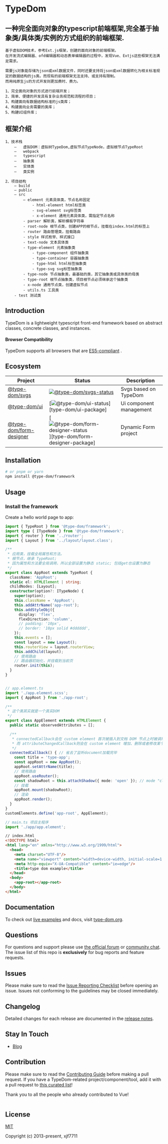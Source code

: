 # TypeDom

## 一种完全面向对象的typescript前端框架,完全基于抽象类/具体类/实例的方式组织的前端框架.

    基于虚拟DOM技术，参考Ext.js框架，创建的面向对象的前端框架。
    在开发流式编辑器、ofd编辑器和动态表单编辑器的过程中，发现Vue、Extjs这些框架无法满足需求。
    
    需要js对象能存储为json或xml数据文件，同时还要支持将json或xml数据转化为相关标准规定的数据结构的js类。而现有的前端框架无法支持、或支持有限制。
    而用纯原生js的方式开发则更加费时、费力。

    1、完全面向对象的方式进行前端开发；
    2、简单、便捷的开发具有复杂业务规范和流程的项目；
    3、构建面向有数据结构标准的js类库；
    4、构建面向业务需要的类库；
    5、构建UI组件库；

## 框架介绍

    1、技术栈
        –	虚拟DOM：虚拟树TypeDom,虚拟节点TypeNode，虚拟根节点TypeRoot
        –	webpack
        –	typescript
        –	抽象类
        –	实体类
        –	类实例

    2、项目结构
        – build
        – public
        – src
            – element 元素具体类，节点名称固定
                - html-element html标签类
                - svg-element svg标签类
                - x-element 通用元素具体类，需指定节点名称
            - parser 解析类，解析模板字符串
            - root-node 根节点类，创建APP的根节点，挂载在index.html的标签上
            - router 路由管理类，挂载路由
            - style 样式枚举、样式接口
            - text-node 文本具体类
            - type-element 元素抽象类
                - type-component 组件抽象类
                - type-container 容器抽象类
                - type-html html标签抽象类
                - type-svg svg标签抽象类
            - type-node 节点抽象类，最基础的类，其它抽象类或具体类的母类
            - type-root 根节点抽象类，项目根节点必须继承这个抽象类
            - x-node 通用节点类，创建虚拟节点
            - utils.ts 工具类
        - test 测试类

## Introduction

TypeDom is a lightweight typescript front-end framework based on abstract classes, concrete classes, and instances.

#### Browser Compatibility

TypeDom supports all browsers that are [ES5-compliant](https://kangax.github.io/compat-table/es5/) .

## Ecosystem

| Project                   | Status                                                             | Description             |
|---------------------------|--------------------------------------------------------------------|-------------------------|
| [@type-dom/svgs]          | [![@type-dom/svgs-status]][type-dom/svgs-package]                  | Svgs based on TypeDom   |
| [@type-dom/ui]            | [![@type-dom/ui-status]][type-dom/ui-package]                      | Ui component management |
| [@type-dom/form-designer] | [![@type-dom/form-designer-status]][type-dom/form-designer-package] | Dynamic Form project    |

[@type-dom/svgs]: https://github.com/type-dom/svgs

[@type-dom/ui]: https://github.com/type-dom/ui

[@type-dom/form-designer]: https://github.com/type-dom/form-designer

[@type-dom/svgs-status]: https://img.shields.io/npm/v/vue-router.svg

[@type-dom/ui-status]: https://img.shields.io/npm/v/vuex.svg

[@type-dom/form-designer-status]: https://img.shields.io/npm/v/@vue/cli.svg

[type-dom/svgs-package]: https://npmjs.com/package/@type-dom/svgs

[type-dom-ui-package]: https://npmjs.com/package/@type-dom/ui

[type-form-designer-package]: https://npmjs.com/package/@type-dom/form-designer

## Installation

```bash
# or pnpm or yarn
npm install @type-dom/framework
```

## Usage

### Install the framework

Create a hello world page to app:

```ts
import { TypeRoot } from '@type-dom/framework';
import type { ITypeNode } from '@type-dom/framework';
import { router } from '../router';
import { Layout } from '../layout/layout.class';

/**
 * 应用类，挂载全局属性和方法。
 * 根节点，继承 TypeRoot;
 * 因为属性和方法要全局调用，所以全部设置为静态 static; 包括get也设置为静态
 */
export class AppRoot extends TypeRoot {
  className: 'AppRoot';
  static el: HTMLElement | string;
  childNodes: [Layout];
  constructor(option?: ITypeNode) {
    super(option);
    this.className = 'AppRoot';
    this.addAttrName('app-root');
    this.addStyleObj({
      display: 'flex',
      flexDirection: 'column',
      // padding: '10px',
      // border: '10px solid #dddddd',
    });
    this.events = [];
    const layout = new Layout();
    this.routerView = layout.routerView;
    this.addChild(layout);
    // 使用路由
    // 路由器初始化，并挂载到当前页
    router.init(this);
  }
}


// app.element.ts
import './app.element.scss';
import { AppRoot } from './app-root';

/**
 * 这个类其实就是一个真实DOM
 */
export class AppElement extends HTMLElement {
  public static observedAttributes = [];

  /**
   * connectedCallback会在 custom element 首次被插入到文档 DOM 节点上时被调用，
   * 而 attributeChangedCallback则会在 custom element 增加、删除或者修改某个属性时被调用。
   */
  connectedCallback() { // 省去了监听document加载完毕
    const title = 'type-app';
    const appRoot = new AppRoot();
    appRoot.setAttrName(title);
    // 使用路由
    appRoot.useRouter();
    const shadowRoot = this.attachShadow({ mode: 'open' }); // mode "closed" | "open"
    // 挂载
    appRoot.mount(shadowRoot);
    // 渲染
    appRoot.render();
  }
}
customElements.define('app-root', AppElement);

// main.ts 项目主程序
import './app/app.element';

```

```html
// index.html
<!DOCTYPE html>
<html lang="en" xmlns="http://www.w3.org/1999/html">
  <head>
    <meta charset="UTF-8"/>
    <meta name="viewport" content="width=device-width, initial-scale=1.0"/>
    <meta http-equiv="X-UA-Compatible" content="ie=edge"/>
    <title>type dom example</title>
  </head>
  <body>
    <app-root></app-root>
  </body> 
</html>
```

## Documentation

To check out [live examples](https://) and docs, visit [type-dom.org](https://).

## Questions

For questions and support please use [the official forum](https://forum.***.org)
or [community chat](https://chat.***.org/). The issue list of this repo is **exclusively** for bug reports and feature
requests.

## Issues

Please make sure to read
the [Issue Reporting Checklist](https://github.com/type-dom/framework/blob/dev/.github/CONTRIBUTING.md#issue-reporting-guidelines)
before opening an issue. Issues not conforming to the guidelines may be closed immediately.

## Changelog

Detailed changes for each release are documented in the [release notes](https://github.com/type-dom/framework/releases).

## Stay In Touch

- [Blog](https://www.cnblogs.com/Xu7711/comments)

## Contribution

Please make sure to read
the [Contributing Guide](https://github.com/type-dom/framework/blob/dev/.github/CONTRIBUTING.md) before making a pull
request. If you have a TypeDom-related project/component/tool, add it with a pull request
to [this curated list](https://github.com/type-dom/awesome-type-dom)!

Thank you to all the people who already contributed to Vue!

<a href="https://github.com/type-dom/framework/graphs/contributors"><img src="" /></a>

## License

[MIT](https://opensource.org/licenses/MIT)

Copyright (c) 2013-present, xjf7711

